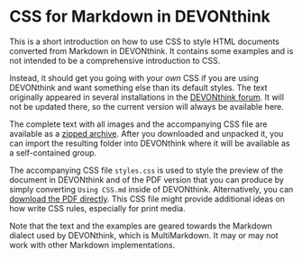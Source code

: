 # CSS for Markdown in DEVONthink

This is a short introduction on how to use CSS to style HTML documents converted from Markdown in DEVONthink. It contains some examples and is not intended to be a comprehensive introduction to CSS. 

Instead, it should get you going with your _own_ CSS if you are using DEVONthink and want something else than its default styles. The text originally appeared in several installations in the [DEVONthink forum](https://discourse.devontechnologies.com/). It will not be updated there, so the current version will always be available here.

The complete text with all images and the accompanying CSS file are available as a [zipped archive](https://github.com/chrillek/CSS-for-Markdown/raw/master/Using%20CSS.zip). After you downloaded and unpacked it, you can import the resulting folder into DEVONthink where it will be available as a self-contained group. 

The accompanying CSS file `styles.css` is used to style the preview of the document in DEVONthink and of the PDF version that you can produce by simply converting `Using CSS.md` inside of DEVONthink. Alternatively, you can [download the PDF directly](https://github.com/chrillek/CSS-for-Markdown/raw/master/Using%20CSS.pdf). This CSS file might provide additional ideas on how write CSS rules, especially for print media. 

Note that the text and the examples are geared towards the Markdown dialect used by DEVONthink, which is MultiMarkdown. It may or may not work with other Markdown implementations. 